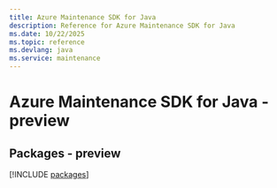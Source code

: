 ```yaml
---
title: Azure Maintenance SDK for Java
description: Reference for Azure Maintenance SDK for Java
ms.date: 10/22/2025
ms.topic: reference
ms.devlang: java
ms.service: maintenance
---
```

# Azure Maintenance SDK for Java - preview
## Packages - preview
[!INCLUDE [packages](maintenance-index.md)]